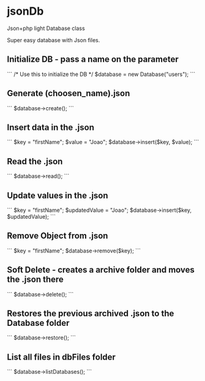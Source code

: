 # jsonDb
Json+php light Database class

Super easy database with Json files.

<h2>Initialize DB - pass a name on the parameter</h2>
```
/* Use this to initialize the DB */
$database = new Database("users");
```
<h2>Generate (choosen_name).json</h2>
```
$database->create();
```
<h2>Insert data in the .json</h2>
```
$key = "firstName";
$value = "Joao";
$database->insert($key, $value);
```
<h2>Read the .json</h2>
```
$database->read();
```
<h2>Update values in the .json</h2>
```
$key = "firstName";
$updatedValue = "Joao";
$database->insert($key, $updatedValue);
```
<h2>Remove Object from .json</h2>
```
$key = "firstName";
$database->remove($key);
```
<h2>Soft Delete - creates a archive folder and moves the .json there</h2>
```
$database->delete();
```
<h2>Restores the previous archived .json to the Database folder</h2>
```
$database->restore();
```
<h2>List all files in dbFiles folder</h2>
```
$database->listDatabases();
```
